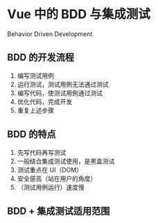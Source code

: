 # Vue 中的 BDD 与集成测试

Behavior Driven Development

## BDD 的开发流程

1. 编写测试用例
2. 运行测试，测试用例无法通过测试
3. 编写代码，使测试用例通过测试
4. 优化代码，完成开发
5. 重复上述步骤

## BDD 的特点

1. 先写代码再写测试
2. 一般结合集成测试使用，是黑盒测试
3. 测试重点在 UI（DOM）
4. 安全感高（站在用户的角度）
5. （测试用例运行）速度慢



## BDD + 集成测试适用范围

